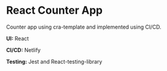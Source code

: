 # React Counter App

Counter app using cra-template and implemented using CI/CD.

**UI:** React

**CI/CD:** Netlify

**Testing:** Jest and React-testing-library
